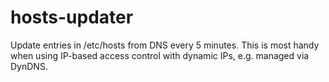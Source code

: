 hosts-updater
=============

Update entries in /etc/hosts from DNS every 5 minutes. This is most handy when using IP-based access control with dynamic IPs, e.g. managed via DynDNS.

